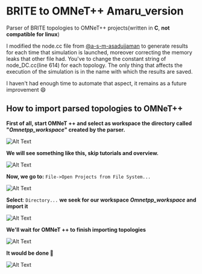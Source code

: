 
# BRITE to OMNeT++ Amaru_version


Parser of BRITE topologies to OMNeT++ projects(written in **C**, **not compatible for linux**) 

I modified the node.cc file from [@a-s-m-asadujjaman](https://github.com/a-s-m-asadujjaman) to generate results for each time that simulation is launched, moreover correcting the memory leaks that other file had. You've to change the constant string of node_DC.cc(line 614) for each topology. The only thing that affects the execution of the simulation is in the name with which the results are saved.

I haven't had enough time to automate that aspect, it remains as a future improvement :smile:

## How to import parsed topologies to OMNeT++

**First of all, start OMNeT ++ and select as workspace the directory called "*Omnetpp_workspace*" created by the parser.**


![Alt Text](https://github.com/gistnetserv-uah/Tools/blob/master/parsers/topology/parser_omnetpp_amaruversion/parser_omnetpp/Images/1.JPG)


**We will see something like this, skip tutorials and overview.**


![Alt Text](https://github.com/gistnetserv-uah/Tools/blob/master/parsers/topology/parser_omnetpp_amaruversion/parser_omnetpp/Images/2.JPG)<!-- .element height="50%" width="50%" -->


**Now, we go to:** `File->Open Projects from File System... `


![Alt Text](https://github.com/gistnetserv-uah/Tools/blob/master/parsers/topology/parser_omnetpp_amaruversion/parser_omnetpp/Images/3.jpg)<!-- .element height="50%" width="50%" -->


**Select**: `Directory...` **we seek for our workspace *Omnetpp_workspace* and import it** 


![Alt Text](https://github.com/gistnetserv-uah/Tools/blob/master/parsers/topology/parser_omnetpp_amaruversion/parser_omnetpp/Images/4.JPG)<!-- .element height="50%" width="50%" -->


**We'll wait for OMNeT ++ to finish importing topologies**


![Alt Text](https://github.com/gistnetserv-uah/Tools/blob/master/parsers/topology/parser_omnetpp_amaruversion/parser_omnetpp/Images/5.jpg)<!-- .element height="50%" width="50%" -->


**It would be done :turtle:**


![Alt Text](https://github.com/gistnetserv-uah/Tools/blob/master/parsers/topology/parser_omnetpp_amaruversion/parser_omnetpp/Images/6.JPG)<!-- .element height="50%" width="50%" -->
